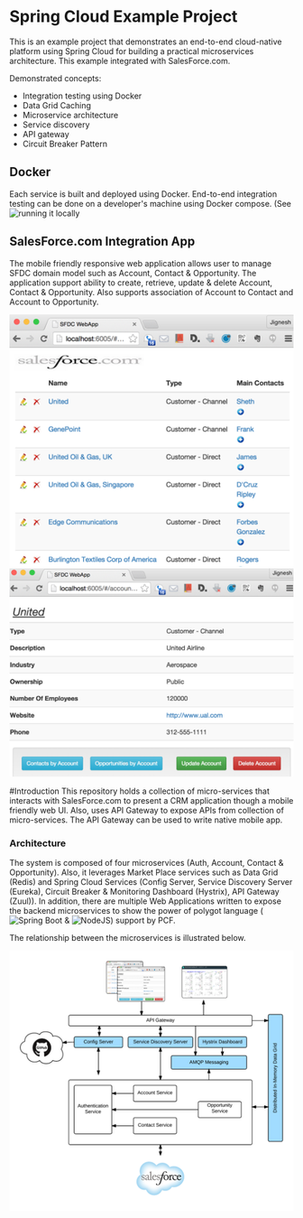 # Spring Cloud Example Project

This is an example project that demonstrates an end-to-end cloud-native platform using Spring Cloud for building a practical microservices architecture. This example integrated with SalesForce.com.

Demonstrated concepts:

* Integration testing using Docker
* Data Grid Caching
* Microservice architecture
* Service discovery
* API gateway
* Circuit Breaker Pattern

## Docker

Each service is built and deployed using Docker. End-to-end integration testing can be done on a developer's machine using Docker compose.
(See ![running it locally](/running-it-locally.adoc)

## SalesForce.com Integration App

The mobile friendly responsive web application allows user to manage SFDC domain model such as Account, Contact & Opportunity. The application support ability to create, retrieve, update & delete Account, Contact & Opportunity. Also supports association of Account to Contact and Account to Opportunity.

![SFDC Web App](/document/main-app-screen02.png)
![SFDC Web App](/document/main-app-screen01.png)

#Introduction
This repository holds a collection of micro-services that interacts with SalesForce.com to present a CRM application though a mobile friendly web UI. Also, uses API Gateway to expose APIs from collection of micro-services. The API Gateway can be used to write native mobile app.

### Architecture
The system is composed of four microservices (Auth, Account, Contact & Opportunity). Also, it leverages Market Place services such as Data Grid (Redis) and Spring Cloud Services (Config Server, Service Discovery Server (Eureka), Circuit Breaker & Monitoring Dashboard (Hystrix), API Gateway (Zuul)). In addition, there are multiple Web Applications written to expose the backend microservices to show the power of polygot language (![Spring Boot](/sfdcwebapp) & ![NodeJS](/sfdc-web-app)) support by PCF.

The relationship between the microservices is illustrated below.

![SFDC Web App Architecture](/document/architecture.png)
